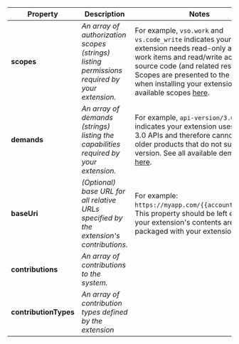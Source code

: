 
| Property | Description | Notes |
| --- | --- | --- |
| **scopes** | *An array of authorization scopes (strings) listing permissions required by your extension.* | For example, `vso.work` and `vs.code_write` indicates your extension needs read-only access to work items and read/write access to source code (and related resource). Scopes are presented to the user when installing your extension. See all available scopes [here](../develop/manifest.md#scopes).|
| **demands** | *An array of demands (strings) listing the capabilities required by your extension.* | For example, `api-version/3.0` indicates your extension uses version 3.0 APIs and therefore cannot run in older products that do not support this version. See all available demands [here](../develop/manifest.md#demands). |
| **baseUri** | *(Optional) base URL for all relative URLs specified by the extension's contributions.* | For example: ```https://myapp.com/{{account.name}}/```. This property should be left empty if your extension's contents are packaged with your extension. |
| **contributions** | *An array of contributions to the system.* |  |
| **contributionTypes** | *An array of contribution types defined by the extension* |  |


